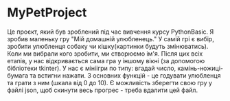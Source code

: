 # MyPetProject
Це проєкт, який був зроблений під час вивчення курсу PythonBasic.
Я зробив маленьку гру "Мій домашній улюбленець."
У самій грі є вибір, зробити улюбленця собаку чи кішку(картинки будуть змінюватись).
Коли ми вибрали кого зробити, ми створюємо ім'я.
Після цих всіх етапів, у нас відкривається сама гра у іншому вікні (за допомогою бібліотеки tkinter).
У нас є мініігри по типу: вгадай число, камінь-ножиці-бумага та встигни нажати.
З основних функцій - це годувати улюбленця та грати з ним (шкала від 0 до 10).
Є можливість зберегти свою гру у файлі json, щоб скинути весь прогрес - треба вдалити цей файл.